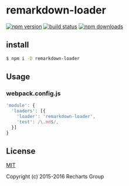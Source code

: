 # remarkdown-loader

[![npm version](https://badge.fury.io/js/remarkdown-loader.png)](https://badge.fury.io/js/remarkdown-loader)
[![build status](https://travis-ci.org/recharts/remarkdown-loader.svg)](https://travis-ci.org/jasonHzq/remarkdown-loader)
[![npm downloads](https://img.shields.io/npm/dt/remarkdown-loader.svg?style=flat-square)](https://www.npmjs.com/package/babel-plugin-recharts)

## install

```sh
$ npm i -D remarkdown-loader
```

## Usage

### webpack.config.js

```js
'module': {
  'loaders': [{
    'loader': 'remarkdown-loader',
    'test': /\.md$/,
  }]
}
```

## License

[MIT](http://opensource.org/licenses/MIT)

Copyright (c) 2015-2016 Recharts Group
